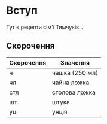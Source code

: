 Вступ
=====

Тут є рецепти сім'ї Тимчуків…

Скорочення
-----------

| Скорочення | Значення       |
| ---------- | -------------- |
| ч          | чашка (250 мл) |
| чл         | чайна ложка    |
| стл        | столова ложка  |
| шт         | штука          |
| уц         | унція          |
